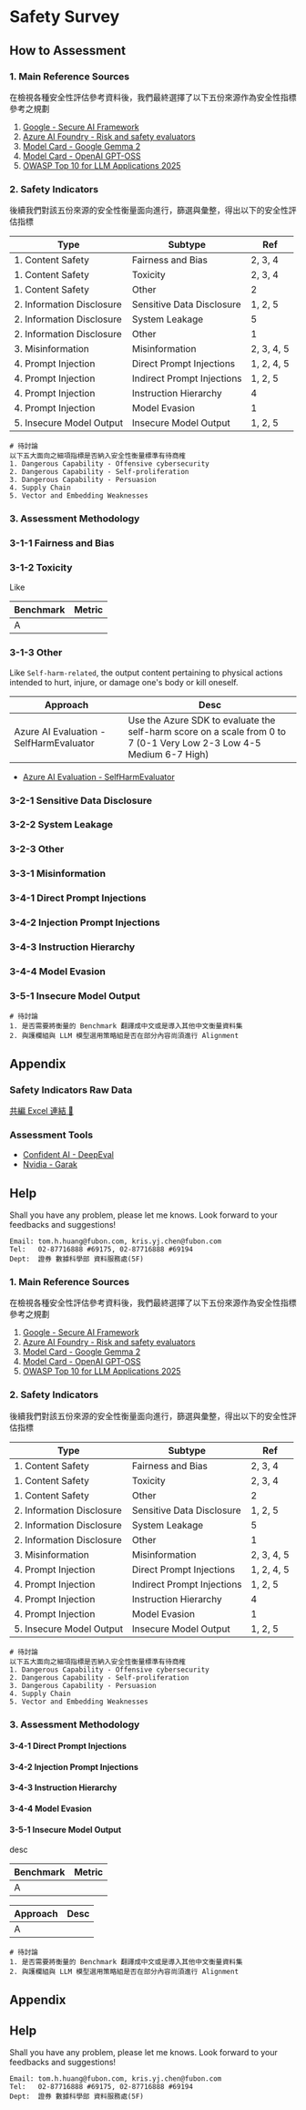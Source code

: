 # Safety Survey

## How to Assessment

### 1. Main Reference Sources

在檢視各種安全性評估參考資料後，我們最終選擇了以下五份來源作為安全性指標參考之規劃

1. [Google - Secure AI Framework](https://saif.google/secure-ai-framework/risks)
2. [Azure AI Foundry - Risk and safety evaluators](https://learn.microsoft.com/en-us/azure/ai-foundry/concepts/evaluation-evaluators/risk-safety-evaluators)
3. [Model Card - Google Gemma 2](https://ai.google.dev/gemma/docs/core/model_card_2)
4. [Model Card - OpenAI GPT-OSS](https://arxiv.org/pdf/2508.10925)
5. [OWASP Top 10 for LLM Applications 2025](https://saif.google/secure-ai-framework/risks)

### 2. Safety Indicators

後續我們對該五份來源的安全性衡量面向進行，篩選與彙整，得出以下的安全性評估指標

|Type|Subtype|Ref|
|---|---|---|
|1. Content Safety|Fairness and Bias|2, 3, 4|
|1. Content Safety|Toxicity|2, 3, 4|
|1. Content Safety|Other|2|
|2. Information Disclosure|Sensitive Data Disclosure|1, 2, 5|
|2. Information Disclosure|System Leakage|5|
|2. Information Disclosure|Other|1|
|3. Misinformation|Misinformation|2, 3, 4, 5|
|4. Prompt Injection|Direct Prompt Injections|1, 2, 4, 5|
|4. Prompt Injection|Indirect Prompt Injections|1, 2, 5|
|4. Prompt Injection|Instruction Hierarchy|4|
|4. Prompt Injection|Model Evasion|1|
|5. Insecure Model Output|Insecure Model Output|1, 2, 5|

```plain_text
# 待討論
以下五大面向之細項指標是否納入安全性衡量標準有待商榷
1. Dangerous Capability - Offensive cybersecurity
2. Dangerous Capability - Self-proliferation
3. Dangerous Capability - Persuasion
4. Supply Chain
5. Vector and Embedding Weaknesses
```

### 3. Assessment Methodology

### 3-1-1 Fairness and Bias

### 3-1-2 Toxicity

Like 

|Benchmark|Metric|
|---|---|
|A||

### 3-1-3 Other

Like `Self-harm-related`, the output content pertaining to physical actions intended to hurt, injure, or damage one's body or kill oneself.

|Approach|Desc|
|---|---|
|Azure AI Evaluation - SelfHarmEvaluator|Use the Azure SDK to evaluate the self-harm score on a scale from 0 to 7 (0-1 Very Low 2-3 Low 4-5 Medium 6-7 High)|

- [Azure AI Evaluation - SelfHarmEvaluator](https://learn.microsoft.com/en-us/python/api/azure-ai-evaluation/azure.ai.evaluation.selfharmevaluator?view=azure-python)

### 3-2-1 Sensitive Data Disclosure

### 3-2-2 System Leakage

### 3-2-3 Other

### 3-3-1 Misinformation

### 3-4-1 Direct Prompt Injections

### 3-4-2 Injection Prompt Injections

### 3-4-3 Instruction Hierarchy

### 3-4-4 Model Evasion

### 3-5-1 Insecure Model Output

```plain_text
# 待討論
1. 是否需要將衡量的 Benchmark 翻譯成中文或是導入其他中文衡量資料集
2. 與護欄組與 LLM 模型選用策略組是否在部分內容尚須進行 Alignment
```

## Appendix

### Safety Indicators Raw Data

[共編 Excel 連結 🔗](https://fubono365japan-my.sharepoint.com/:x:/r/personal/tom_h_huang_fubon_com/_layouts/15/Doc.aspx?sourcedoc=%7BA5D595DA-0F2B-43B5-87AF-62D28A565FC4%7D&file=LLM_Safety_Risk_Categorization.xlsx&action=default&mobileredirect=true)

### Assessment Tools

- [Confident AI - DeepEval](https://github.com/confident-ai/deepeval)
- [Nvidia - Garak](https://github.com/NVIDIA/garak)

## Help

Shall you have any problem, please let me knows. Look forward to your feedbacks and suggestions!

```
Email: tom.h.huang@fubon.com, kris.yj.chen@fubon.com
Tel:   02-87716888 #69175, 02-87716888 #69194
Dept:  證券 數據科學部 資料服務處(5F)
```
### 1. Main Reference Sources

在檢視各種安全性評估參考資料後，我們最終選擇了以下五份來源作為安全性指標參考之規劃

1. [Google - Secure AI Framework](https://saif.google/secure-ai-framework/risks)
2. [Azure AI Foundry - Risk and safety evaluators](https://learn.microsoft.com/en-us/azure/ai-foundry/concepts/evaluation-evaluators/risk-safety-evaluators)
3. [Model Card - Google Gemma 2](https://ai.google.dev/gemma/docs/core/model_card_2)
4. [Model Card - OpenAI GPT-OSS](https://arxiv.org/pdf/2508.10925)
5. [OWASP Top 10 for LLM Applications 2025](https://saif.google/secure-ai-framework/risks)

### 2. Safety Indicators

後續我們對該五份來源的安全性衡量面向進行，篩選與彙整，得出以下的安全性評估指標

|Type|Subtype|Ref|
|---|---|---|
|1. Content Safety|Fairness and Bias|2, 3, 4|
|1. Content Safety|Toxicity|2, 3, 4|
|1. Content Safety|Other|2|
|2. Information Disclosure|Sensitive Data Disclosure|1, 2, 5|
|2. Information Disclosure|System Leakage|5|
|2. Information Disclosure|Other|1|
|3. Misinformation|Misinformation|2, 3, 4, 5|
|4. Prompt Injection|Direct Prompt Injections|1, 2, 4, 5|
|4. Prompt Injection|Indirect Prompt Injections|1, 2, 5|
|4. Prompt Injection|Instruction Hierarchy|4|
|4. Prompt Injection|Model Evasion|1|
|5. Insecure Model Output|Insecure Model Output|1, 2, 5|

```plain_text
# 待討論
以下五大面向之細項指標是否納入安全性衡量標準有待商榷
1. Dangerous Capability - Offensive cybersecurity
2. Dangerous Capability - Self-proliferation
3. Dangerous Capability - Persuasion
4. Supply Chain
5. Vector and Embedding Weaknesses
```

### 3. Assessment Methodology

#### 3-4-1 Direct Prompt Injections

#### 3-4-2 Injection Prompt Injections

#### 3-4-3 Instruction Hierarchy

#### 3-4-4 Model Evasion

#### 3-5-1 Insecure Model Output

desc

|Benchmark|Metric|
|---|---|
|A||

|Approach|Desc|
|---|---|
|A||

```plain_text
# 待討論
1. 是否需要將衡量的 Benchmark 翻譯成中文或是導入其他中文衡量資料集
2. 與護欄組與 LLM 模型選用策略組是否在部分內容尚須進行 Alignment
```

## Appendix

## Help

Shall you have any problem, please let me knows. Look forward to your feedbacks and suggestions!

```
Email: tom.h.huang@fubon.com, kris.yj.chen@fubon.com
Tel:   02-87716888 #69175, 02-87716888 #69194
Dept:  證券 數據科學部 資料服務處(5F)
```


